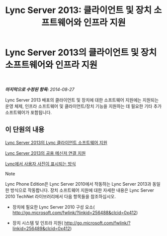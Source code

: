 ﻿---
title: 'Lync Server 2013: 클라이언트 및 장치 소프트웨어와 인프라 지원'
TOCTitle: 클라이언트 및 장치 소프트웨어와 인프라 지원
ms:assetid: 5dcccc2d-efb0-4e7d-9f14-34435fac8dde
ms:mtpsurl: https://technet.microsoft.com/ko-kr/library/Gg398412(v=OCS.15)
ms:contentKeyID: 49303776
ms.date: 08/24/2015
mtps_version: v=OCS.15
ms.translationtype: HT
---

# Lync Server 2013의 클라이언트 및 장치 소프트웨어와 인프라 지원

 

_**마지막으로 수정된 항목:** 2014-08-27_

Lync Server 2013 배포의 클라이언트 및 장치에 대한 소프트웨어 지원에는 지원되는 운영 체제, 인프라 소프트웨어 및 클라이언트/장치 기능을 지원하는 데 필요한 기타 추가 소프트웨어가 포함됩니다.

## 이 단원의 내용

   [Lync Server 2013의 Lync 클라이언트 소프트웨어 지원](lync-server-2013-lync-client-software-support.md)

   [Lync Server 2013의 공용 메신저 연결 지원](lync-server-2013-support-for-public-instant-messenger-connectivity.md)

   [Lync에서 사용자 사진이 표시되는 방식](how-user-photos-are-displayed-in-lync.md)


> [!NOTE]
> Lync Phone Edition은 Lync Server 2010에서 작동하는 Lync Server 2013과 동일한 방식으로 작동합니다. 장치 소프트웨어 지원에 대한 자세한 내용은 Lync Server 2010 TechNet 라이브러리에서 다음 항목들을 참조하십시오. 
> <UL>
> <LI>
> <P>장치에 필요한 Lync Server 2010 구성 요소( <A class=uri href="http://go.microsoft.com/fwlink/?linkid=256488%26clcid=0x412">http://go.microsoft.com/fwlink/?linkid=256488&amp;clcid=0x412</A>)</P>
> <LI>
> <P>장치 시스템 및 인프라 지원( <A class=uri href="http://go.microsoft.com/fwlink/?linkid=256489%26clcid=0x412">http://go.microsoft.com/fwlink/?linkid=256489&amp;clcid=0x412</A>)</P></LI></UL>


